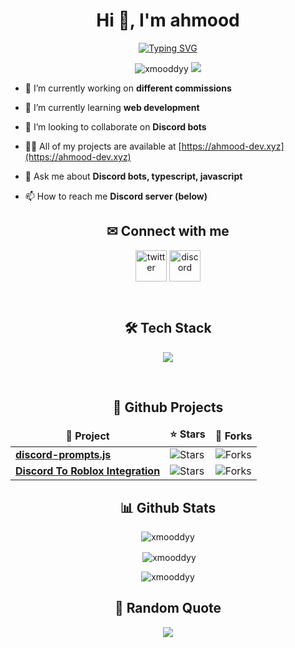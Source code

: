 <h1 align="center">Hi 👋, I'm ahmood</h1>
<p align="center"><a href="https://git.io/typing-svg"><img src="https://readme-typing-svg.herokuapp.com?font=Fira+Code&size=25&pause=1000&center=true&vCenter=true&random=false&width=600&height=100&lines=Welcome+to+ahmood's+profile!;Self-taught+Typescript+Developer;Discord+bot+specialist;Open+for+commissions" alt="Typing SVG" /></a></p>

<p align="center">
<img src="https://komarev.com/ghpvc/?username=xmooddyy&label=Profile%20views&color=0e75b6&style=flat" alt="xmooddyy" />
<img src="https://img.shields.io/website?url=https%3A%2F%2Fahmood-dev.xyz&label=portfolio" />
</p>

- 🔭 I’m currently working on **different commissions**

- 🌱 I’m currently learning **web development**

- 👯 I’m looking to collaborate on **Discord bots**

- 👨‍💻 All of my projects are available at [https://ahmood-dev.xyz](https://ahmood-dev.xyz)

- 💬 Ask me about **Discord bots, typescript, javascript**

- 📫 How to reach me **Discord server (below)**

<h2 align="center">✉ Connect with me</h3>
<p align="center">
<a href="https://twitter.com/ahmooodgamer" target="blank"><img align="center" src="https://user-images.githubusercontent.com/88904952/234980676-61bfb021-ecc8-48f7-88e6-34c1b06c4a58.png" alt="twitter" height="50" width="50" /></a> 
<a href="https://discord.gg/5Fgja7mzfR" target="blank"><img align="center" src="https://user-images.githubusercontent.com/88904952/234982627-019fd336-6248-453c-9b05-97c13fd1d207.png" alt="discord" height="50" width="50" /></a>
  
</p>
<br />

<h2 align="center">🛠 Tech Stack</h2>
<p align="center">
    <a href="https://skillicons.dev">
        <img src="https://skillicons.dev/icons?i=git,css,discord,express,firebase,github,html,js,linux,md,materialui,mongodb,mysql,nextjs,nodejs,postman,react,tailwind,ts,vscode,jest,prisma,regex,vite&perline=12" />
    </a>
</p>

<br />

<h2 align="center">📘 Github Projects</h2>

<table align="center">
  <thead align="center">
    <tr border: none;>
      <td><b>📘 Project</b></td>
      <td><b>⭐ Stars</b></td>
      <td><b>🤝 Forks</b></td>
    </tr>
  </thead>
  <tbody>
    <tr>
      <td><a href="https://github.com/HiddenDevs/discord-prompts.js"><b>discord-prompts.js</b></a></td>
      <td><img alt="Stars" src="https://img.shields.io/github/stars/HiddenDevs/discord-prompts.js?style=flat-square&labelColor=343b41"/></td>
      <td><img alt="Forks" src="https://img.shields.io/github/forks/HiddenDevs/discord-prompts.js?style=flat-square&labelColor=343b41"/></td>
    </tr>
    <tr>
      <td><a href="https://github.com/xMooddyy/Discord-To-Roblox"><b>Discord To Roblox Integration</b></a></td>
      <td><img alt="Stars" src="https://img.shields.io/github/stars/xMooddyy/Discord-To-Roblox?style=flat-square&labelColor=343b41"/></td>
      <td><img alt="Forks" src="https://img.shields.io/github/forks/xMooddyy/Discord-To-Roblox?style=flat-square&labelColor=343b41"/></td>
    </tr>
  </tbody>
</table>

<h2 align="center">📊 Github Stats</h2>

<p align="center"><img align="center" src="https://github-readme-streak-stats.herokuapp.com/?user=xmooddyy&show_icons=true&theme=dark" alt="xmooddyy" /></p>

<p align="center">&nbsp;<img align="center" src="https://github-readme-stats.vercel.app/api?username=xmooddyy&show_icons=true&theme=tokyonight&locale=en" alt="xmooddyy" /></p>

<p align="center"><img align="center" src="https://github-readme-stats.vercel.app/api/top-langs?username=xmooddyy&show_icons=true&theme=tokyonight&locale=en&layout=compact" alt="xmooddyy" /></p>

<h2 align="center">📃 Random Quote</h2>

<p align="center"><img src="https://quotes-github-readme.vercel.app/api?type=horizontal&theme=radical" /></p>
